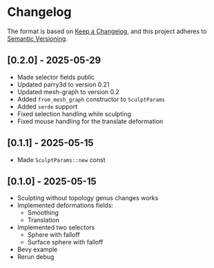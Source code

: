 # Changelog

The format is based on [Keep a Changelog](https://keepachangelog.com/en/1.0.0/),
and this project adheres to [Semantic Versioning](https://semver.org/spec/v2.0.0.html).

## [0.2.0] - 2025-05-29

- Made selector fields public
- Updated parry3d to version 0.21
- Updated mesh-graph to version 0.2
- Added `from_mesh_graph` constructor to `SculptParams`
- Added `serde` support
- Fixed selection handling while sculpting
- Fixed mouse handling for the translate deformation

## [0.1.1] - 2025-05-15

- Made `SculptParams::new` const

## [0.1.0] - 2025-05-15

- Sculpting without topology genus changes works
- Implemented deformations fields:
  - Smoothing
  - Translation
- Implemented two selectors
  - Sphere with falloff
  - Surface sphere with falloff
- Bevy example
- Rerun debug
